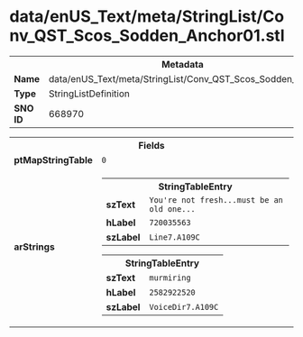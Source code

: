 <h1>data/enUS_Text/meta/StringList/Conv_QST_Scos_Sodden_Anchor01.stl</h1><table><tr><th colspan="100%">Metadata</th></tr><tr><td><b>Name</b></td><td>data/enUS_Text/meta/StringList/Conv_QST_Scos_Sodden_Anchor01.stl</td></tr><tr><td><b>Type</b></td><td>StringListDefinition</td></tr><tr><td><b>SNO ID</b></td><td>668970</td></tr></table>

<table><tr><th colspan="100%">Fields</th></tr><tr><td><b>ptMapStringTable</b></td><td><code>0</code></td></tr><tr><td><b>arStrings</b></td><td><table><tr><th colspan="100%">StringTableEntry</th></tr><tr><td><b>szText</b></td><td><code>You're not fresh...must be an old one...</code></td></tr><tr><td><b>hLabel</b></td><td><code>720035563</code></td></tr><tr><td><b>szLabel</b></td><td><code>Line7.A109C</code></td></tr></table>


<table><tr><th colspan="100%">StringTableEntry</th></tr><tr><td><b>szText</b></td><td><code>murmiring </code></td></tr><tr><td><b>hLabel</b></td><td><code>2582922520</code></td></tr><tr><td><b>szLabel</b></td><td><code>VoiceDir7.A109C</code></td></tr></table>


</td></tr></table>

